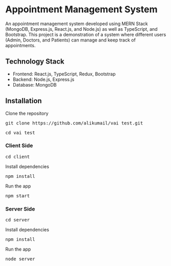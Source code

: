<h1>Appointment Management System</h1>
<p>An appointment management system developed using MERN Stack (MongoDB, Express.js, React.js, and Node.js) as well as TypeScript, and Bootstrap. This project is a demonstration of a system where different users (Admin, Doctors, and Patients) can manage and keep track of appointments.</p>


<h2>Technology Stack</h2>
<ul>
<li>Frontend: React.js, TypeScript, Redux, Bootstrap</li>
<li>Backend: Node.js, Express.js</li>
<li>Database: MongoDB</li>
</ul>

<h2>Installation</h2>
<p>Clone the repository</p>
<pre>git clone https://github.com/alikumail/vai_test.git</pre>
<pre>cd vai_test</pre>
<h3>Client Side</h3>
<pre>cd client</pre>
<p>Install dependencies</p>
<pre>npm install</pre>
<p>Run the app</p>
<pre>npm start</pre>
<h3>Server Side </h3>
<pre>cd server</pre>
<p>Install dependencies</p>
<pre>npm install</pre>
<p>Run the app</p>
<pre>node server</pre>

